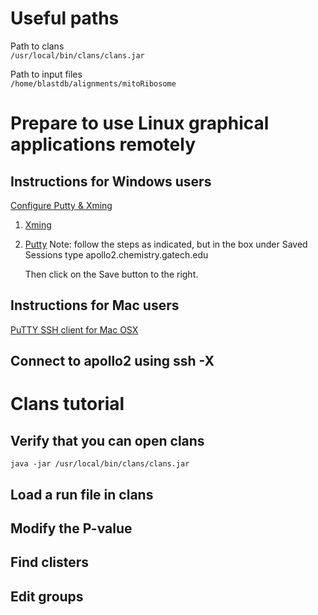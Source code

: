 # Useful paths 

Path to clans  
`/usr/local/bin/clans/clans.jar`

Path to input files  
`/home/blastdb/alignments/mitoRibosome`

# Prepare to use Linux graphical applications remotely

## Instructions for Windows users

[Configure Putty & Xming](https://laptops.eng.uci.edu/engineering-software/using-linux/how-to-configure-putty-xming-on-your-laptop)
1. [Xming](https://laptops.eng.uci.edu/engineering-software/using-linux/how-to-configure-putty-xming-on-your-laptop#h.vz90u7d6s3fh)
2. [Putty](https://laptops.eng.uci.edu/engineering-software/using-linux/how-to-configure-putty-xming-on-your-laptop#h.zfa31svy3pm5)
Note: follow the steps as indicated, but in the box under Saved Sessions type apollo2.chemistry.gatech.edu 

    Then click on the Save button to the right. 
## Instructions for Mac users

[PuTTY SSH client for Mac OSX](https://www.ssh.com/academy/ssh/putty/mac)


## Connect to apollo2 using ssh -X


# Clans tutorial

## Verify that you can open clans

`java -jar /usr/local/bin/clans/clans.jar`

## Load a run file in clans

## Modify the P-value 

## Find clisters

## Edit groups
